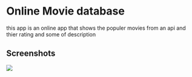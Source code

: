 

# Online Movie database

this app is an online app that shows the populer movies from an api and thier rating and some of description


## Screenshots
<img src="[Screenshot_2024-03-26-14-20-56-131_com example movieapp](https://github.com/haroun-debchoune/Online-MoviesDb/assets/82960050/299ff933-0b09-48e3-94d9-d00646e04e91)" >





